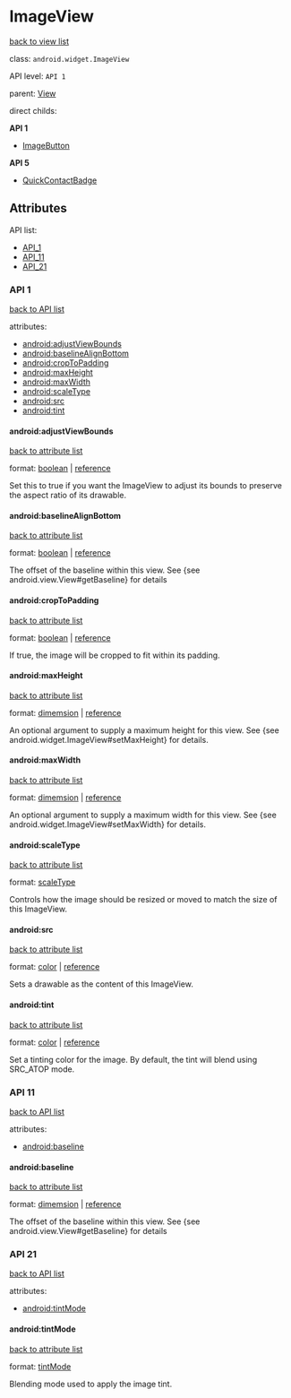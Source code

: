 # ImageView

[back to view list](View_list.md#ImageView)

class: `android.widget.ImageView`

API level: `API 1`

parent: [View](View.md)

direct childs:

**API 1**

* [ImageButton](ImageButton.md)

**API 5**

* [QuickContactBadge](QuickContactBadge.md)

## Attributes

<a name="api_list"></a>API list:

* [API_1](#api_1)
* [API_11](#api_11)
* [API_21](#api_21)

### <a name="api_1"></a>API 1

[back to API list](#api_list)

attributes:

* [android:adjustViewBounds](#android_adjustViewBounds)
* [android:baselineAlignBottom](#android_baselineAlignBottom)
* [android:cropToPadding](#android_cropToPadding)
* [android:maxHeight](#android_maxHeight)
* [android:maxWidth](#android_maxWidth)
* [android:scaleType](#android_scaleType)
* [android:src](#android_src)
* [android:tint](#android_tint)

#### <a name="android_adjustViewBounds"></a>android:adjustViewBounds

[back to attribute list](#api_1)

format: [boolean](../Formats.md#boolean) | [reference](../Formats.md#reference)

Set this to true if you want the ImageView to adjust its bounds to preserve the aspect ratio of its drawable.

#### <a name="android_baselineAlignBottom"></a>android:baselineAlignBottom

[back to attribute list](#api_1)

format: [boolean](../Formats.md#boolean) | [reference](../Formats.md#reference)

The offset of the baseline within this view. See {see android.view.View#getBaseline} for details

#### <a name="android_cropToPadding"></a>android:cropToPadding

[back to attribute list](#api_1)

format: [boolean](../Formats.md#boolean) | [reference](../Formats.md#reference)

If true, the image will be cropped to fit within its padding.

#### <a name="android_maxHeight"></a>android:maxHeight

[back to attribute list](#api_1)

format: [dimemsion](../Formats.md#dimemsion) | [reference](../Formats.md#reference)

An optional argument to supply a maximum height for this view. See {see android.widget.ImageView#setMaxHeight} for details.

#### <a name="android_maxWidth"></a>android:maxWidth

[back to attribute list](#api_1)

format: [dimemsion](../Formats.md#dimemsion) | [reference](../Formats.md#reference)

An optional argument to supply a maximum width for this view. See {see android.widget.ImageView#setMaxWidth} for details.

#### <a name="android_scaleType"></a>android:scaleType

[back to attribute list](#api_1)

format: [scaleType](../Formats.md#scaleType)

Controls how the image should be resized or moved to match the size of this ImageView.

#### <a name="android_src"></a>android:src

[back to attribute list](#api_1)

format: [color](../Formats.md#color) | [reference](../Formats.md#reference)

Sets a drawable as the content of this ImageView.

#### <a name="android_tint"></a>android:tint

[back to attribute list](#api_1)

format: [color](../Formats.md#color) | [reference](../Formats.md#reference)

Set a tinting color for the image. By default, the tint will blend using SRC_ATOP mode.

### <a name="api_11"></a>API 11

[back to API list](#api_list)

attributes:

* [android:baseline](#android_baseline)

#### <a name="android_baseline"></a>android:baseline

[back to attribute list](#api_11)

format: [dimemsion](../Formats.md#dimemsion) | [reference](../Formats.md#reference)

The offset of the baseline within this view. See {see android.view.View#getBaseline} for details

### <a name="api_21"></a>API 21

[back to API list](#api_list)

attributes:

* [android:tintMode](#android_tintMode)

#### <a name="android_tintMode"></a>android:tintMode

[back to attribute list](#api_21)

format: [tintMode](../Formats.md#tintMode)

Blending mode used to apply the image tint.